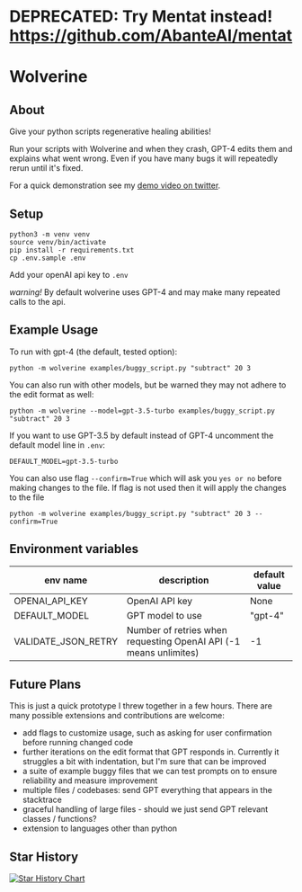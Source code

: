 # DEPRECATED: Try Mentat instead! https://github.com/AbanteAI/mentat


# Wolverine

## About

Give your python scripts regenerative healing abilities!

Run your scripts with Wolverine and when they crash, GPT-4 edits them and explains what went wrong. Even if you have many bugs it will repeatedly rerun until it's fixed.

For a quick demonstration see my [demo video on twitter](https://twitter.com/bio_bootloader/status/1636880208304431104).

## Setup

    python3 -m venv venv
    source venv/bin/activate
    pip install -r requirements.txt
    cp .env.sample .env

Add your openAI api key to `.env`

_warning!_ By default wolverine uses GPT-4 and may make many repeated calls to the api.

## Example Usage

To run with gpt-4 (the default, tested option):

    python -m wolverine examples/buggy_script.py "subtract" 20 3

You can also run with other models, but be warned they may not adhere to the edit format as well:

    python -m wolverine --model=gpt-3.5-turbo examples/buggy_script.py "subtract" 20 3

If you want to use GPT-3.5 by default instead of GPT-4 uncomment the default model line in `.env`:

    DEFAULT_MODEL=gpt-3.5-turbo

You can also use flag `--confirm=True` which will ask you `yes or no` before making changes to the file. If flag is not used then it will apply the changes to the file

    python -m wolverine examples/buggy_script.py "subtract" 20 3 --confirm=True

## Environment variables

| env name            | description                                                       | default value |
| ------------------- | ----------------------------------------------------------------- | ------------- |
| OPENAI_API_KEY      | OpenAI API key                                                    | None          |
| DEFAULT_MODEL       | GPT model to use                                                  | "gpt-4"       |
| VALIDATE_JSON_RETRY | Number of retries when requesting OpenAI API (-1 means unlimites) | -1            |

## Future Plans

This is just a quick prototype I threw together in a few hours. There are many possible extensions and contributions are welcome:

- add flags to customize usage, such as asking for user confirmation before running changed code
- further iterations on the edit format that GPT responds in. Currently it struggles a bit with indentation, but I'm sure that can be improved
- a suite of example buggy files that we can test prompts on to ensure reliability and measure improvement
- multiple files / codebases: send GPT everything that appears in the stacktrace
- graceful handling of large files - should we just send GPT relevant classes / functions?
- extension to languages other than python

## Star History

[![Star History Chart](https://api.star-history.com/svg?repos=biobootloader/wolverine&type=Date)](https://star-history.com/#biobootloader/wolverine)
